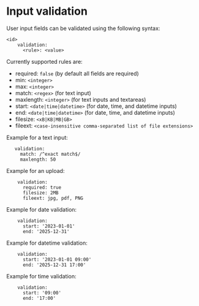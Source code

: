 # Input validation

User input fields can be validated using the following syntax:

```
<id>
    validation:
      <rule>: <value>
```

Currently supported rules are:

 * required: `false` (by default all fields are required)
 * min: `<integer>`
 * max: `<integer>`
 * match: `<regex>` (for text input)
 * maxlength: `<integer>` (for text inputs and textareas)
 * start: `<date|time|datetime>` (for date, time, and datetime inputs)
 * end: `<date|time|datetime>` (for date, time, and datetime inputs)
 * filesize: `<xB|KB|MB|GB>`
 * fileext: `<case-insensitive comma-separated list of file extensions>`
 
Example for a text input:
 
 ```
    validation:
      match: /^exact match$/
      maxlength: 50
```

Example for an upload:

```
    validation:
      required: true
      filesize: 2MB
      fileext: jpg, pdf, PNG
```

Example for date validation:

```
    validation:
      start: '2023-01-01'
      end: '2025-12-31'
```

Example for datetime validation:

```
    validation:
      start: '2023-01-01 09:00'
      end: '2025-12-31 17:00'
```

Example for time validation:

```
    validation:
      start: '09:00'
      end: '17:00'
```
